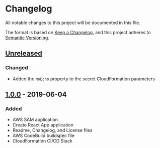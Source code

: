 # Changelog
All notable changes to this project will be documented in this file.

The format is based on [Keep a Changelog](https://keepachangelog.com/en/1.0.0/),
and this project adheres to [Semantic Versioning](https://semver.org/spec/v2.0.0.html).

## [Unreleased]
### Changed
- Added the `NoEcho` property to the secret CloudFormation parameters

## [1.0.0] - 2019-06-04
### Added
- AWS SAM application
- Create React App application
- Readme, Changelog, and License files
- AWS CodeBuild buildspec file
- CloudFormation CI/CD Stack


[Unreleased]: https://github.com/olivierlacan/keep-a-changelog/compare/v1.0.0...HEAD
[1.0.0]: https://github.com/olivierlacan/keep-a-changelog/releases/tag/v1.0.0

